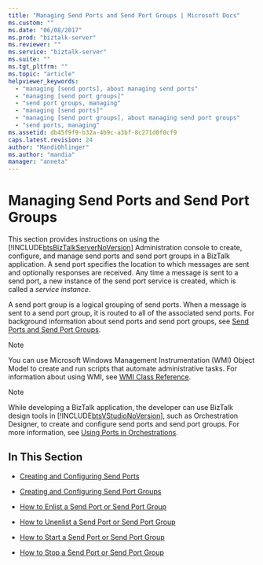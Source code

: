 ```yaml
---
title: "Managing Send Ports and Send Port Groups | Microsoft Docs"
ms.custom: ""
ms.date: "06/08/2017"
ms.prod: "biztalk-server"
ms.reviewer: ""
ms.service: "biztalk-server"
ms.suite: ""
ms.tgt_pltfrm: ""
ms.topic: "article"
helpviewer_keywords: 
  - "managing [send ports], about managing send ports"
  - "managing [send port groups]"
  - "send port groups, managing"
  - "managing [send ports]"
  - "managing [send port groups], about managing send port groups"
  - "send ports, managing"
ms.assetid: db45f9f9-b32a-4b9c-a3bf-8c271d0f0cf9
caps.latest.revision: 24
author: "MandiOhlinger"
ms.author: "mandia"
manager: "anneta"
---
```

# Managing Send Ports and Send Port Groups
This section provides instructions on using the [!INCLUDE[btsBizTalkServerNoVersion](../includes/btsbiztalkservernoversion-md.md)] Administration console to create, configure, and manage send ports and send port groups in a BizTalk application. A send port specifies the location to which messages are sent and optionally responses are received. Any time a message is sent to a send port, a new instance of the send port service is created, which is called a *service instance*.  
  
 A send port group is a logical grouping of send ports. When a message is sent to a send port group, it is routed to all of the associated send ports.  For background information about send ports and send port groups, see [Send Ports and Send Port Groups](../core/send-ports-and-send-port-groups.md).  
  
> [!NOTE]
>  You can use Microsoft Windows Management Instrumentation (WMI) Object Model to create and run scripts that automate administrative tasks. For information about using WMI, see [WMI Class Reference](../core/wmi-class-reference.md).  
  
> [!NOTE]
>  While developing a BizTalk application, the developer can use BizTalk design tools in [!INCLUDE[btsVStudioNoVersion](../includes/btsvstudionoversion-md.md)], such as Orchestration Designer, to create and configure send ports and send port groups. For more information, see [Using Ports in Orchestrations](../core/using-ports-in-orchestrations.md).  
  
## In This Section  
  
-   [Creating and Configuring Send Ports](../core/creating-and-configuring-send-ports.md)  
  
-   [Creating and Configuring Send Port Groups](../core/creating-and-configuring-send-port-groups.md)  
  
-   [How to Enlist a Send Port or Send Port Group](../core/how-to-enlist-a-send-port-or-send-port-group.md)  
  
-   [How to Unenlist a Send Port or Send Port Group](../core/how-to-unenlist-a-send-port-or-send-port-group.md)  
  
-   [How to Start a Send Port or Send Port Group](../core/how-to-start-a-send-port-or-send-port-group.md)  
  
-   [How to Stop a Send Port or Send Port Group](../core/how-to-stop-a-send-port-or-send-port-group.md)